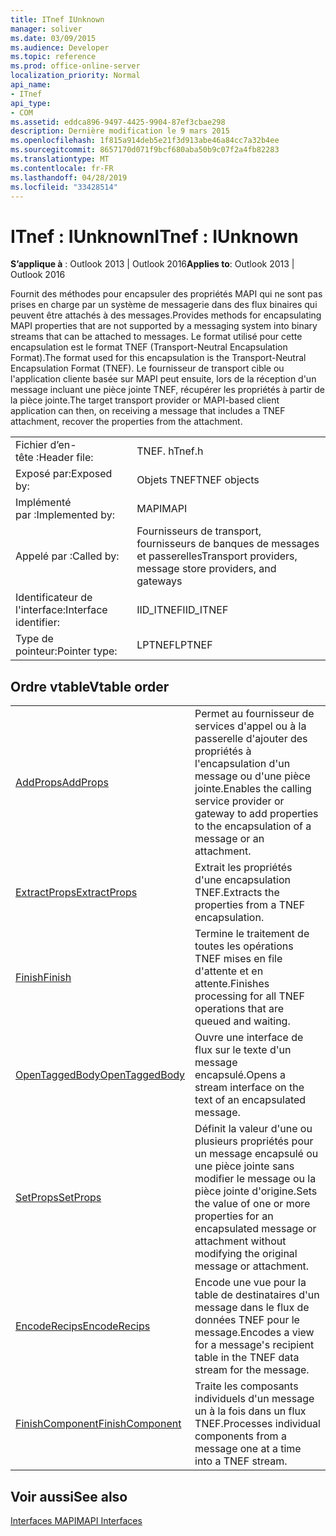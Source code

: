 ```yaml
---
title: ITnef IUnknown
manager: soliver
ms.date: 03/09/2015
ms.audience: Developer
ms.topic: reference
ms.prod: office-online-server
localization_priority: Normal
api_name:
- ITnef
api_type:
- COM
ms.assetid: eddca896-9497-4425-9904-87ef3cbae298
description: Dernière modification le 9 mars 2015
ms.openlocfilehash: 1f815a914deb5e21f3d913abe46a84cc7a32b4ee
ms.sourcegitcommit: 8657170d071f9bcf680aba50b9c07f2a4fb82283
ms.translationtype: MT
ms.contentlocale: fr-FR
ms.lasthandoff: 04/28/2019
ms.locfileid: "33428514"
---
```

# <a name="itnef--iunknown"></a><span data-ttu-id="e9e4a-103">ITnef : IUnknown</span><span class="sxs-lookup"><span data-stu-id="e9e4a-103">ITnef : IUnknown</span></span>

  
  
<span data-ttu-id="e9e4a-104">**S’applique à** : Outlook 2013 | Outlook 2016</span><span class="sxs-lookup"><span data-stu-id="e9e4a-104">**Applies to**: Outlook 2013 | Outlook 2016</span></span> 
  
<span data-ttu-id="e9e4a-105">Fournit des méthodes pour encapsuler des propriétés MAPI qui ne sont pas prises en charge par un système de messagerie dans des flux binaires qui peuvent être attachés à des messages.</span><span class="sxs-lookup"><span data-stu-id="e9e4a-105">Provides methods for encapsulating MAPI properties that are not supported by a messaging system into binary streams that can be attached to messages.</span></span> <span data-ttu-id="e9e4a-106">Le format utilisé pour cette encapsulation est le format TNEF (Transport-Neutral Encapsulation Format).</span><span class="sxs-lookup"><span data-stu-id="e9e4a-106">The format used for this encapsulation is the Transport-Neutral Encapsulation Format (TNEF).</span></span> <span data-ttu-id="e9e4a-107">Le fournisseur de transport cible ou l'application cliente basée sur MAPI peut ensuite, lors de la réception d'un message incluant une pièce jointe TNEF, récupérer les propriétés à partir de la pièce jointe.</span><span class="sxs-lookup"><span data-stu-id="e9e4a-107">The target transport provider or MAPI-based client application can then, on receiving a message that includes a TNEF attachment, recover the properties from the attachment.</span></span>
  
|||
|:-----|:-----|
|<span data-ttu-id="e9e4a-108">Fichier d’en-tête :</span><span class="sxs-lookup"><span data-stu-id="e9e4a-108">Header file:</span></span>  <br/> |<span data-ttu-id="e9e4a-109">TNEF. h</span><span class="sxs-lookup"><span data-stu-id="e9e4a-109">Tnef.h</span></span>  <br/> |
|<span data-ttu-id="e9e4a-110">Exposé par:</span><span class="sxs-lookup"><span data-stu-id="e9e4a-110">Exposed by:</span></span>  <br/> |<span data-ttu-id="e9e4a-111">Objets TNEF</span><span class="sxs-lookup"><span data-stu-id="e9e4a-111">TNEF objects</span></span>  <br/> |
|<span data-ttu-id="e9e4a-112">Implémenté par :</span><span class="sxs-lookup"><span data-stu-id="e9e4a-112">Implemented by:</span></span>  <br/> |<span data-ttu-id="e9e4a-113">MAPI</span><span class="sxs-lookup"><span data-stu-id="e9e4a-113">MAPI</span></span>  <br/> |
|<span data-ttu-id="e9e4a-114">Appelé par :</span><span class="sxs-lookup"><span data-stu-id="e9e4a-114">Called by:</span></span>  <br/> |<span data-ttu-id="e9e4a-115">Fournisseurs de transport, fournisseurs de banques de messages et passerelles</span><span class="sxs-lookup"><span data-stu-id="e9e4a-115">Transport providers, message store providers, and gateways</span></span>  <br/> |
|<span data-ttu-id="e9e4a-116">Identificateur de l'interface:</span><span class="sxs-lookup"><span data-stu-id="e9e4a-116">Interface identifier:</span></span>  <br/> |<span data-ttu-id="e9e4a-117">IID_ITNEF</span><span class="sxs-lookup"><span data-stu-id="e9e4a-117">IID_ITNEF</span></span>  <br/> |
|<span data-ttu-id="e9e4a-118">Type de pointeur:</span><span class="sxs-lookup"><span data-stu-id="e9e4a-118">Pointer type:</span></span>  <br/> |<span data-ttu-id="e9e4a-119">LPTNEF</span><span class="sxs-lookup"><span data-stu-id="e9e4a-119">LPTNEF</span></span>  <br/> |
   
## <a name="vtable-order"></a><span data-ttu-id="e9e4a-120">Ordre vtable</span><span class="sxs-lookup"><span data-stu-id="e9e4a-120">Vtable order</span></span>

|||
|:-----|:-----|
|[<span data-ttu-id="e9e4a-121">AddProps</span><span class="sxs-lookup"><span data-stu-id="e9e4a-121">AddProps</span></span>](itnef-addprops.md) <br/> |<span data-ttu-id="e9e4a-122">Permet au fournisseur de services d'appel ou à la passerelle d'ajouter des propriétés à l'encapsulation d'un message ou d'une pièce jointe.</span><span class="sxs-lookup"><span data-stu-id="e9e4a-122">Enables the calling service provider or gateway to add properties to the encapsulation of a message or an attachment.</span></span>  <br/> |
|[<span data-ttu-id="e9e4a-123">ExtractProps</span><span class="sxs-lookup"><span data-stu-id="e9e4a-123">ExtractProps</span></span>](itnef-extractprops.md) <br/> |<span data-ttu-id="e9e4a-124">Extrait les propriétés d'une encapsulation TNEF.</span><span class="sxs-lookup"><span data-stu-id="e9e4a-124">Extracts the properties from a TNEF encapsulation.</span></span>  <br/> |
|[<span data-ttu-id="e9e4a-125">Finish</span><span class="sxs-lookup"><span data-stu-id="e9e4a-125">Finish</span></span>](itnef-finish.md) <br/> |<span data-ttu-id="e9e4a-126">Termine le traitement de toutes les opérations TNEF mises en file d'attente et en attente.</span><span class="sxs-lookup"><span data-stu-id="e9e4a-126">Finishes processing for all TNEF operations that are queued and waiting.</span></span>  <br/> |
|[<span data-ttu-id="e9e4a-127">OpenTaggedBody</span><span class="sxs-lookup"><span data-stu-id="e9e4a-127">OpenTaggedBody</span></span>](itnef-opentaggedbody.md) <br/> |<span data-ttu-id="e9e4a-128">Ouvre une interface de flux sur le texte d'un message encapsulé.</span><span class="sxs-lookup"><span data-stu-id="e9e4a-128">Opens a stream interface on the text of an encapsulated message.</span></span>  <br/> |
|[<span data-ttu-id="e9e4a-129">SetProps</span><span class="sxs-lookup"><span data-stu-id="e9e4a-129">SetProps</span></span>](itnef-setprops.md) <br/> |<span data-ttu-id="e9e4a-130">Définit la valeur d'une ou plusieurs propriétés pour un message encapsulé ou une pièce jointe sans modifier le message ou la pièce jointe d'origine.</span><span class="sxs-lookup"><span data-stu-id="e9e4a-130">Sets the value of one or more properties for an encapsulated message or attachment without modifying the original message or attachment.</span></span>  <br/> |
|[<span data-ttu-id="e9e4a-131">EncodeRecips</span><span class="sxs-lookup"><span data-stu-id="e9e4a-131">EncodeRecips</span></span>](itnef-encoderecips.md) <br/> |<span data-ttu-id="e9e4a-132">Encode une vue pour la table de destinataires d'un message dans le flux de données TNEF pour le message.</span><span class="sxs-lookup"><span data-stu-id="e9e4a-132">Encodes a view for a message's recipient table in the TNEF data stream for the message.</span></span>  <br/> |
|[<span data-ttu-id="e9e4a-133">FinishComponent</span><span class="sxs-lookup"><span data-stu-id="e9e4a-133">FinishComponent</span></span>](itnef-finishcomponent.md) <br/> |<span data-ttu-id="e9e4a-134">Traite les composants individuels d'un message un à la fois dans un flux TNEF.</span><span class="sxs-lookup"><span data-stu-id="e9e4a-134">Processes individual components from a message one at a time into a TNEF stream.</span></span>  <br/> |
   
## <a name="see-also"></a><span data-ttu-id="e9e4a-135">Voir aussi</span><span class="sxs-lookup"><span data-stu-id="e9e4a-135">See also</span></span>



[<span data-ttu-id="e9e4a-136">Interfaces MAPI</span><span class="sxs-lookup"><span data-stu-id="e9e4a-136">MAPI Interfaces</span></span>](mapi-interfaces.md)

